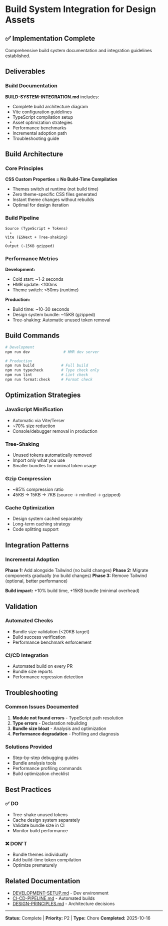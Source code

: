 # Build System Integration for Design Assets

## ✅ Implementation Complete

Comprehensive build system documentation and integration guidelines established.

## Deliverables

### Build Documentation

**BUILD-SYSTEM-INTEGRATION.md** includes:
- Complete build architecture diagram
- Vite configuration guidelines
- TypeScript compilation setup
- Asset optimization strategies
- Performance benchmarks
- Incremental adoption path
- Troubleshooting guide

## Build Architecture

### Core Principles

**CSS Custom Properties = No Build-Time Compilation**
- Themes switch at runtime (not build time)
- Zero theme-specific CSS files generated
- Instant theme changes without rebuilds
- Optimal for design iteration

### Build Pipeline

```
Source (TypeScript + Tokens)
  ↓
Vite (ESNext + Tree-shaking)
  ↓
Output (~15KB gzipped)
```

### Performance Metrics

**Development:**
- Cold start: ~1-2 seconds
- HMR update: <100ms
- Theme switch: <50ms (runtime)

**Production:**
- Build time: ~10-30 seconds
- Design system bundle: ~15KB (gzipped)
- Tree-shaking: Automatic unused token removal

## Build Commands

```bash
# Development
npm run dev               # HMR dev server

# Production
npm run build            # Full build
npm run typecheck        # Type check only
npm run lint             # Lint check
npm run format:check     # Format check
```

## Optimization Strategies

### JavaScript Minification
- Automatic via Vite/Terser
- ~70% size reduction
- Console/debugger removal in production

### Tree-Shaking
- Unused tokens automatically removed
- Import only what you use
- Smaller bundles for minimal token usage

### Gzip Compression
- ~85% compression ratio
- 45KB → 15KB → 7KB (source → minified → gzipped)

### Cache Optimization
- Design system cached separately
- Long-term caching strategy
- Code splitting support

## Integration Patterns

### Incremental Adoption

**Phase 1:** Add alongside Tailwind (no build changes)
**Phase 2:** Migrate components gradually (no build changes)
**Phase 3:** Remove Tailwind (optional, better performance)

**Build impact:** +10% build time, +15KB bundle (minimal overhead)

## Validation

### Automated Checks
- Bundle size validation (<20KB target)
- Build success verification
- Performance benchmark enforcement

### CI/CD Integration
- Automated build on every PR
- Bundle size reports
- Performance regression detection

## Troubleshooting

### Common Issues Documented

1. **Module not found errors** - TypeScript path resolution
2. **Type errors** - Declaration rebuilding
3. **Bundle size bloat** - Analysis and optimization
4. **Performance degradation** - Profiling and diagnosis

### Solutions Provided

- Step-by-step debugging guides
- Bundle analysis tools
- Performance profiling commands
- Build optimization checklist

## Best Practices

### ✅ DO
- Tree-shake unused tokens
- Cache design system separately
- Validate bundle size in CI
- Monitor build performance

### ❌ DON'T
- Bundle themes individually
- Add build-time token compilation
- Optimize prematurely

## Related Documentation

- [DEVELOPMENT-SETUP.md](./DEVELOPMENT-SETUP.md) - Dev environment
- [CI-CD-PIPELINE.md](./CI-CD-PIPELINE.md) - Automated builds
- [DESIGN-PRINCIPLES.md](./DESIGN-PRINCIPLES.md) - Architecture decisions

---

**Status:** Complete | **Priority:** P2 | **Type:** Chore
**Completed:** 2025-10-16
